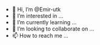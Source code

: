- 👋 Hi, I’m @Emir-utk
- 👀 I’m interested in ...
- 🌱 I’m currently learning ...
- 💞️ I’m looking to collaborate on ...
- 📫 How to reach me ...

<!---
Emir-utk/Emir-utk is a ✨ special ✨ repository because its `README.md` (this file) appears on your GitHub profile.
You can click the Preview link to take a look at your changes.
--->
